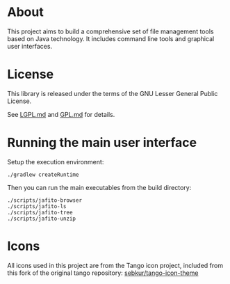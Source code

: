 # About

This project aims to build a comprehensive set of file management tools
based on Java technology. It includes command line tools and graphical
user interfaces.

# License

This library is released under the terms of the GNU Lesser General Public
License.

See  [LGPL.md](LGPL.md) and [GPL.md](GPL.md) for details.

# Running the main user interface

Setup the execution environment:

    ./gradlew createRuntime

Then you can run the main executables from the build directory:

    ./scripts/jafito-browser
    ./scripts/jafito-ls
    ./scripts/jafito-tree
    ./scripts/jafito-unzip

# Icons

All icons used in this project are from the Tango icon project, included
from this fork of the original tango
repository: [sebkur/tango-icon-theme](https://github.com/sebkur/tango-icon-theme)
